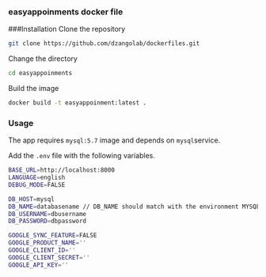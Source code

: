 ### easyappoinments docker file

###Installation
Clone the repository

```bash
git clone https://github.com/dzangolab/dockerfiles.git
```

Change the directory

```bash
cd easyappoinments
```

Build the image

```bash
docker build -t easyappoinment:latest .
```

### Usage

The app requires `mysql:5.7` image and depends on `mysql`service.

Add the `.env` file with the following variables.

```bash
BASE_URL=http://localhost:8000
LANGUAGE=english
DEBUG_MODE=FALSE

DB_HOST=mysql
DB_NAME=databasename // DB_NAME should match with the environment MYSQL_DATABASE defined in mysql service
DB_USERNAME=dbusername
DB_PASSWORD=dbpassword

GOOGLE_SYNC_FEATURE=FALSE
GOOGLE_PRODUCT_NAME=''
GOOGLE_CLIENT_ID=''
GOOGLE_CLIENT_SECRET=''
GOOGLE_API_KEY=''
```
